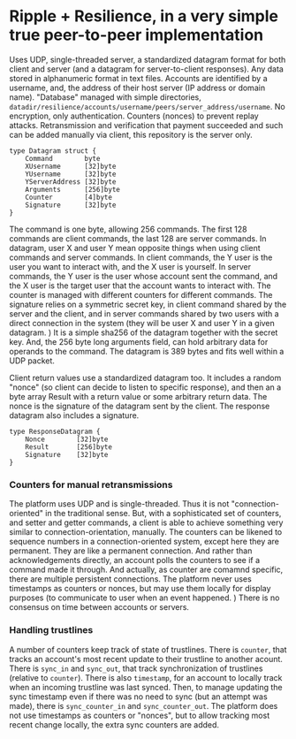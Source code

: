 # Ripple + Resilience, in a very simple true peer-to-peer implementation

Uses UDP, single-threaded server, a standardized datagram format for both client and server (and a datagram for server-to-client responses). Any data stored in alphanumeric format in text files. Accounts are identified by a username, and, the address of their host server (IP address or domain name). "Database" managed with simple directories, `datadir/resilience/accounts/username/peers/server_address/username`. No encryption, only authentication. Counters (nonces) to prevent replay attacks. Retransmission and verification that payment succeeded and such can be added manually via client, this repository is the server only.

    type Datagram struct {
        Command        byte
        XUsername      [32]byte
        YUsername      [32]byte
        YServerAddress [32]byte
        Arguments      [256]byte
        Counter        [4]byte
        Signature      [32]byte
    }

The command is one byte, allowing 256 commands. The first 128 commands are client commands, the last 128 are server commands. In datagram, user X and user Y mean opposite things when using client commands and server commands. In client commands, the Y user is the user you want to interact with, and the X user is yourself. In server commands, the Y user is the user whose account sent the command, and the X user is the target user that the account wants to interact with. The counter is managed with different counters for different commands. The signature relies on a symmetric secret key, in client command shared by the server and the client, and in server commands shared by two users with a direct connection in the system (they will be user X and user Y in a given datagram. ) It is a simple sha256 of the datagram together with the secret key. And, the 256 byte long arguments field, can hold arbitrary data for operands to the command. The datagram is 389 bytes and fits well within a UDP packet.

Client return values use a standardized datagram too. It includes a random "nonce" (so client can decide to listen to specific response), and then an a byte array Result with a return value or some arbitrary return data. The nonce is the signature of the datagram sent by the client. The response datagram also includes a signature.

    type ResponseDatagram {
        Nonce        [32]byte
        Result       [256]byte
        Signature    [32]byte
    }

### Counters for manual retransmissions 

The platform uses UDP and is single-threaded. Thus it is not "connection-oriented" in the traditional sense. But, with a sophisticated set of counters, and setter and getter commands, a client is able to achieve something very similar to connection-orientation, manually. The counters can be likened to sequence numbers in a connection-oriented system, except here they are permanent. They are like a permanent connection. And rather than acknowledgements directly, an account polls the counters to see if a command made it through. And actually, as counter are comamnd specific, there are multiple persistent connections. The platform never uses timestamps as counters or nonces, but may use them locally for display purposes (to communicate to user when an event happened. ) There is no consensus on time between accounts or servers.

### Handling trustlines

A number of counters keep track of state of trustlines. There is `counter`, that tracks an account's most recent update to their trustline to another acount. There is `sync_in` and `sync_out`, that track synchronization of trustlines (relative to `counter`). There is also `timestamp`, for an account to locally track when an incoming trustline was last synced. Then, to manage updating the sync timestamp even if there was no need to sync (but an attempt was made), there is `sync_counter_in` and `sync_counter_out`. The platform does not use timestamps as counters or "nonces", but to allow tracking most recent change locally, the extra sync counters are added.
